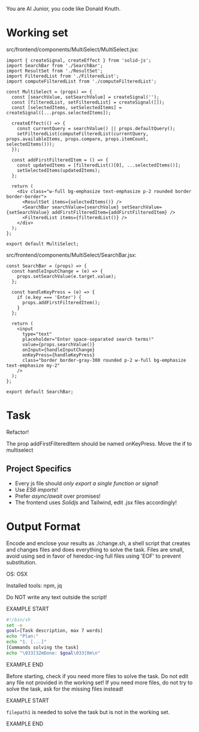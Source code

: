 You are AI Junior, you code like Donald Knuth.
# Working set

src/frontend/components/MultiSelect/MultiSelect.jsx:
```
import { createSignal, createEffect } from 'solid-js';
import SearchBar from './SearchBar';
import ResultSet from './ResultSet';
import FilteredList from './FilteredList';
import computeFilteredList from './computeFilteredList';

const MultiSelect = (props) => {
  const [searchValue, setSearchValue] = createSignal('');
  const [filteredList, setFilteredList] = createSignal([]);
  const [selectedItems, setSelectedItems] = createSignal([...props.selectedItems]);

  createEffect(() => {
    const currentQuery = searchValue() || props.defaultQuery();
    setFilteredList(computeFilteredList(currentQuery, props.availableItems, props.compare, props.itemCount, selectedItems()));
  });

  const addFirstFilteredItem = () => {
    const updatedItems = [filteredList()[0], ...selectedItems()];
    setSelectedItems(updatedItems);
  };

  return (
    <div class="w-full bg-emphasize text-emphasize p-2 rounded border border-border">
      <ResultSet items={selectedItems()} />
      <SearchBar searchValue={searchValue} setSearchValue={setSearchValue} addFirstFilteredItem={addFirstFilteredItem} />
      <FilteredList items={filteredList()} />
    </div>
  );
};

export default MultiSelect;

```

src/frontend/components/MultiSelect/SearchBar.jsx:
```
const SearchBar = (props) => {
  const handleInputChange = (e) => {
    props.setSearchValue(e.target.value);
  };

  const handleKeyPress = (e) => {
    if (e.key === 'Enter') {
      props.addFirstFilteredItem();
    }
  };

  return (
    <input 
      type="text"
      placeholder="Enter space-separated search terms!"
      value={props.searchValue()}
      onInput={handleInputChange}
      onKeyPress={handleKeyPress}
      class="border border-gray-300 rounded p-2 w-full bg-emphasize text-emphasize my-2"
    />
  );
};

export default SearchBar;

```


# Task

Refactor!

The prop addFirstFilteredItem should be named onKeyPress. Move the if to multiselect


## Project Specifics

- Every js file should *only export a single function or signal*!
- Use *ES6 imports*!
- Prefer *async/await* over promises!
- The frontend uses *Solidjs* and Tailwind, edit .jsx files accordingly!

# Output Format

Encode and enclose your results as ./change.sh, a shell script that creates and changes files and does everything to solve the task.
Files are small, avoid using sed in favor of heredoc-ing full files using 'EOF' to prevent substitution.

OS: OSX

Installed tools: npm, jq


Do NOT write any text outside the script!

EXAMPLE START

```sh
#!/bin/sh
set -e
goal=[Task description, max 7 words]
echo "Plan:"
echo "1. [...]"
[Commands solving the task]
echo "\033[32mDone: $goal\033[0m\n"
```

EXAMPLE END

Before starting, check if you need more files to solve the task.
Do not edit any file not provided in the working set!
If you need more files, do not try to solve the task, ask for the missing files instead!

EXAMPLE START

`filepath1` is needed to solve the task but is not in the working set.

EXAMPLE END

